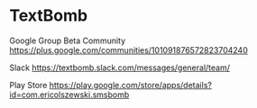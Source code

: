 # TextBomb

Google Group Beta Community
https://plus.google.com/communities/101091876572823704240

Slack
https://textbomb.slack.com/messages/general/team/

Play Store
https://play.google.com/store/apps/details?id=com.ericolszewski.smsbomb

